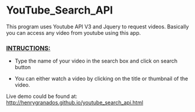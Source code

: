 # YouTube_Search_API

This program uses Youtube API V3 and Jquery to request videos. Basically you can access any video from youtube using this app. 

<h3><b><u>INTRUCTIONS:</u></b></h3>

- Type the name of your video in the search box and click on search button

- You can either watch a video by clicking on the title or thumbnail of the video.

Live demo could be found at: http://henrygranados.github.io/youtube_search_api.html
